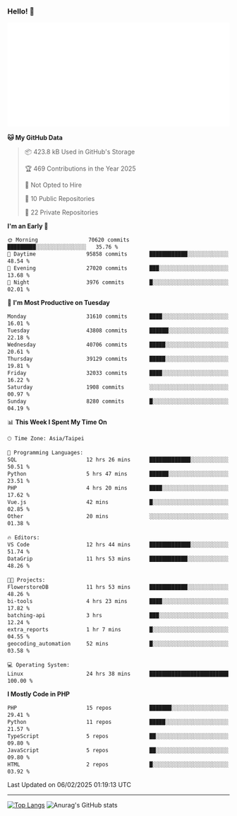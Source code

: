 ### Hello! 👋

![Metrics](/metrics.classic.svg)

<!--START_SECTION:waka-->
**🐱 My GitHub Data** 

> 📦 423.8 kB Used in GitHub's Storage 
 > 
> 🏆 469 Contributions in the Year 2025
 > 
> 🚫 Not Opted to Hire
 > 
> 📜 10 Public Repositories 
 > 
> 🔑 22 Private Repositories 
 > 
**I'm an Early 🐤** 

```text
🌞 Morning                70620 commits       █████████░░░░░░░░░░░░░░░░   35.76 % 
🌆 Daytime                95858 commits       ████████████░░░░░░░░░░░░░   48.54 % 
🌃 Evening                27020 commits       ███░░░░░░░░░░░░░░░░░░░░░░   13.68 % 
🌙 Night                  3976 commits        █░░░░░░░░░░░░░░░░░░░░░░░░   02.01 % 
```
📅 **I'm Most Productive on Tuesday** 

```text
Monday                   31610 commits       ████░░░░░░░░░░░░░░░░░░░░░   16.01 % 
Tuesday                  43808 commits       ██████░░░░░░░░░░░░░░░░░░░   22.18 % 
Wednesday                40706 commits       █████░░░░░░░░░░░░░░░░░░░░   20.61 % 
Thursday                 39129 commits       █████░░░░░░░░░░░░░░░░░░░░   19.81 % 
Friday                   32033 commits       ████░░░░░░░░░░░░░░░░░░░░░   16.22 % 
Saturday                 1908 commits        ░░░░░░░░░░░░░░░░░░░░░░░░░   00.97 % 
Sunday                   8280 commits        █░░░░░░░░░░░░░░░░░░░░░░░░   04.19 % 
```


📊 **This Week I Spent My Time On** 

```text
🕑︎ Time Zone: Asia/Taipei

💬 Programming Languages: 
SQL                      12 hrs 26 mins      █████████████░░░░░░░░░░░░   50.51 % 
Python                   5 hrs 47 mins       ██████░░░░░░░░░░░░░░░░░░░   23.51 % 
PHP                      4 hrs 20 mins       ████░░░░░░░░░░░░░░░░░░░░░   17.62 % 
Vue.js                   42 mins             █░░░░░░░░░░░░░░░░░░░░░░░░   02.85 % 
Other                    20 mins             ░░░░░░░░░░░░░░░░░░░░░░░░░   01.38 % 

🔥 Editors: 
VS Code                  12 hrs 44 mins      █████████████░░░░░░░░░░░░   51.74 % 
DataGrip                 11 hrs 53 mins      ████████████░░░░░░░░░░░░░   48.26 % 

🐱‍💻 Projects: 
FlowerstoreDB            11 hrs 53 mins      ████████████░░░░░░░░░░░░░   48.26 % 
bi-tools                 4 hrs 23 mins       ████░░░░░░░░░░░░░░░░░░░░░   17.82 % 
batching-api             3 hrs               ███░░░░░░░░░░░░░░░░░░░░░░   12.24 % 
extra_reports            1 hr 7 mins         █░░░░░░░░░░░░░░░░░░░░░░░░   04.55 % 
geocoding_automation     52 mins             █░░░░░░░░░░░░░░░░░░░░░░░░   03.58 % 

💻 Operating System: 
Linux                    24 hrs 38 mins      █████████████████████████   100.00 % 
```

**I Mostly Code in PHP** 

```text
PHP                      15 repos            ███████░░░░░░░░░░░░░░░░░░   29.41 % 
Python                   11 repos            █████░░░░░░░░░░░░░░░░░░░░   21.57 % 
TypeScript               5 repos             ██░░░░░░░░░░░░░░░░░░░░░░░   09.80 % 
JavaScript               5 repos             ██░░░░░░░░░░░░░░░░░░░░░░░   09.80 % 
HTML                     2 repos             █░░░░░░░░░░░░░░░░░░░░░░░░   03.92 % 
```




 Last Updated on 06/02/2025 01:19:13 UTC
<!--END_SECTION:waka-->

<hr>

<span style="display:inline-block">[![Top Langs](https://github-readme-stats.vercel.app/api/top-langs/?username=maureendadap&layout=compact&theme=transparent)](https://github.com/anuraghazra/github-readme-stats)</span>
<span style="display:inline-block">![Anurag's GitHub stats](https://github-readme-stats.vercel.app/api?username=maureendadap&show_icons=true&theme=transparent&count_private=true)</span>

<!--
**MaureenDadap/maureendadap** is a ✨ _special_ ✨ repository because its `README.md` (this file) appears on your GitHub profile.

Here are some ideas to get you started:

- 🔭 I’m currently working on ...
- 🌱 I’m currently learning ...
- 👯 I’m looking to collaborate on ...
- 🤔 I’m looking for help with ...
- 💬 Ask me about ...
- 📫 How to reach me: ...
- 😄 Pronouns: ...
- ⚡ Fun fact: ...
-->
